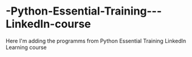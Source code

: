 # -Python-Essential-Training---LinkedIn-course
Here I'm adding the programms from Python Essential Training LinkedIn Learning course
